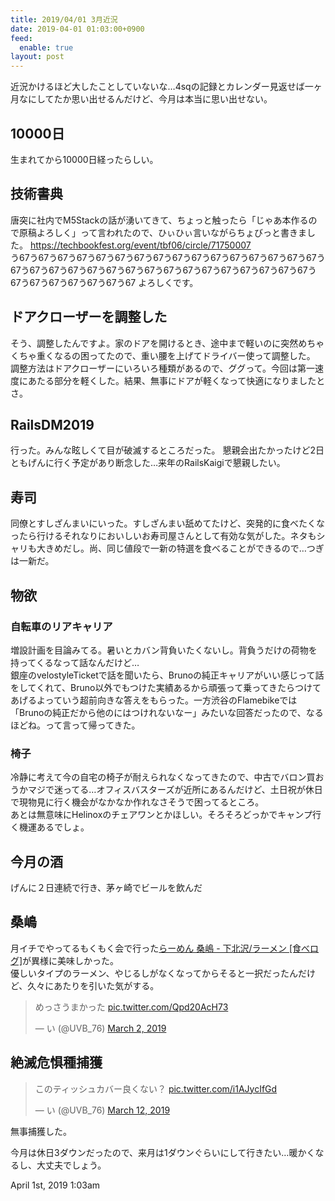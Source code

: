 ```yaml
---
title: 2019/04/01 3月近況
date: 2019-04-01 01:03:00+0900
feed:
  enable: true
layout: post
---
```

<p>      近況かけるほど大したことしていないな…4sqの記録とカレンダー見返せば一ヶ月なにしてたか思い出せるんだけど、今月は本当に思い出せない。    </p>    <h2>10000日</h2>    <p>生まれてから10000日経ったらしい。</p>    <h2>技術書典</h2>    <p>      唐突に社内でM5Stackの話が湧いてきて、ちょっと触ったら「じゃあ本作るので原稿よろしく」って言われたので、ひぃひぃ言いながらちょびっと書きました。      <a href="https://techbookfest.org/event/tbf06/circle/71750007" target="_blank">https://techbookfest.org/event/tbf06/circle/71750007</a><br>      う67う67う67う67う67う67う67う67う67う67う67う67う67う67う67う67う67う67う67う67う67う67う67う67う67う67う67う67う67う67う67う67う67う67う67う67う67う67う67      よろしくです。    </p>    <h2>ドアクローザーを調整した</h2>    <p>      そう、調整したんですよ。家のドアを開けるとき、途中まで軽いのに突然めちゃくちゃ重くなるの困ってたので、重い腰を上げてドライバー使って調整した。<br>      調整方法はドアクローザーにいろいろ種類があるので、ググって。今回は第一速度にあたる部分を軽くした。結果、無事にドアが軽くなって快適になりましたとさ。    </p>    <h2>RailsDM2019</h2>    <p>      行った。みんな眩しくて目が破滅するところだった。      懇親会出たかったけど2日ともげんに行く予定があり断念した…来年のRailsKaigiで懇親したい。    </p>    <h2>寿司</h2>    <p>      同僚とすしざんまいにいった。すしざんまい舐めてたけど、突発的に食べたくなったら行けるそれなりにおいしいお寿司屋さんとして有効な気がした。ネタもシャリも大きめだし。尚、同じ値段で一新の特選を食べることができるので…つぎは一新だ。    </p>    <h2>物欲</h2>    <h3>自転車のリアキャリア</h3>    <p>      増設計画を目論みてる。暑いとカバン背負いたくないし。背負うだけの荷物を持ってくるなって話なんだけど…<br>      銀座のvelostyleTicketで話を聞いたら、Brunoの純正キャリアがいい感じって話をしてくれて、Bruno以外でもつけた実績あるから頑張って乗ってきたらつけてあげるよっていう超前向きな答えをもらった。一方渋谷のFlamebikeでは「Brunoの純正だから他のにはつけれないなー」みたいな回答だったので、なるほどね。って言って帰ってきた。    </p>    <h3>椅子</h3>    <p>      冷静に考えて今の自宅の椅子が耐えられなくなってきたので、中古でバロン買おうかマジで迷ってる…オフィスバスターズが近所にあるんだけど、土日祝が休日で現物見に行く機会がなかなか作れなさそうで困ってるところ。<br>      あとは無意味にHelinoxのチェアワンとかほしい。そろそろどっかでキャンプ行く機運あるでしょ。    </p>    <h2>今月の酒</h2>    <p>げんに２日連続で行き、茅ヶ崎でビールを飲んだ</p>    <h2>桑嶋</h2>    <p>      月イチでやってるもくもく会で行った<a href="https://tabelog.com/tokyo/A1318/A131802/13185159/" target="_blank">らーめん 桑嶋 - 下北沢/ラーメン [食べログ]</a>が異様に美味しかった。<br>      優しいタイプのラーメン、やじるしがなくなってからそると一択だったんだけど、久々にあたりを引いた気がする。    </p>    <blockquote class="twitter-tweet" data-lang="en">      <p lang="ja" dir="ltr">        めっさうまかった        <a href="https://t.co/Qpd20AcH73" target="_blank">pic.twitter.com/Qpd20AcH73</a>      </p>      — い (@UVB_76)      <a href="https://twitter.com/UVB_76/status/1101690906225197056?ref_src=twsrc%5Etfw" target="_blank">March 2, 2019</a>    </blockquote>    <script async src="https://platform.twitter.com/widgets.js" charset="utf-8"></script>    <h2>絶滅危惧種捕獲</h2>    <blockquote class="twitter-tweet" data-lang="en">      <p lang="ja" dir="ltr">        このティッシュカバー良くない？        <a href="https://t.co/i1AJycIfGd" target="_blank">pic.twitter.com/i1AJycIfGd</a>      </p>      — い (@UVB_76)      <a href="https://twitter.com/UVB_76/status/1105608964417310720?ref_src=twsrc%5Etfw" target="_blank">March 12, 2019</a>    </blockquote>    <script async src="https://platform.twitter.com/widgets.js" charset="utf-8"></script>    <p>無事捕獲した。</p>    <p>      今月は休日3ダウンだったので、来月は1ダウンぐらいにして行きたい…暖かくなるし、大丈夫でしょう。    </p>    <div id="footer">      <span id="timestamp"> April 1st, 2019 1:03am </span>    </div>
